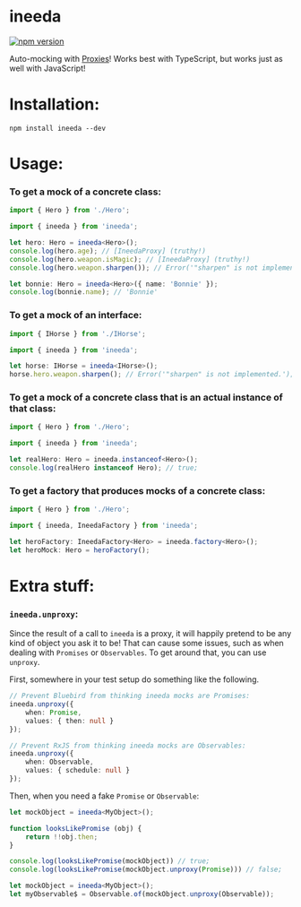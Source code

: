 # ineeda

[![npm version](https://img.shields.io/npm/v/ineeda.svg)](https://img.shields.io/npm/v/ineeda.svg)

Auto-mocking with [Proxies](https://developer.mozilla.org/en/docs/Web/JavaScript/Reference/Global_Objects/Proxy)! Works best with TypeScript, but works just as well with JavaScript!

# Installation:

```
npm install ineeda --dev
```

# Usage:

### To get a mock of a concrete class:

```typescript
import { Hero } from './Hero';

import { ineeda } from 'ineeda';

let hero: Hero = ineeda<Hero>();
console.log(hero.age); // [IneedaProxy] (truthy!)
console.log(hero.weapon.isMagic); // [IneedaProxy] (truthy!)
console.log(hero.weapon.sharpen()); // Error('"sharpen" is not implemented.');

let bonnie: Hero = ineeda<Hero>({ name: 'Bonnie' });
console.log(bonnie.name); // 'Bonnie'
```

### To get a mock of an interface:

```typescript
import { IHorse } from './IHorse';

import { ineeda } from 'ineeda';

let horse: IHorse = ineeda<IHorse>();
horse.hero.weapon.sharpen(); // Error('"sharpen" is not implemented.');
```

### To get a mock of a concrete class that is an actual instance of that class:

```typescript
import { Hero } from './Hero';

import { ineeda } from 'ineeda';

let realHero: Hero = ineeda.instanceof<Hero>();
console.log(realHero instanceof Hero); // true;
```

### To get a factory that produces mocks of a concrete class:

```typescript
import { Hero } from './Hero';

import { ineeda, IneedaFactory } from 'ineeda';

let heroFactory: IneedaFactory<Hero> = ineeda.factory<Hero>();
let heroMock: Hero = heroFactory();
```

# Extra stuff:

### `ineeda.unproxy`:

Since the result of a call to `ineeda` is a proxy, it will happily pretend to be any kind of object you ask it to be! That can cause some issues, such as when dealing with `Promises` or `Observables`. To get around that, you can use `unproxy`.

First, somewhere in your test setup do something like the following.

```typeScript
// Prevent Bluebird from thinking ineeda mocks are Promises:
ineeda.unproxy({
    when: Promise,
    values: { then: null }
});

// Prevent RxJS from thinking ineeda mocks are Observables:
ineeda.unproxy({
    when: Observable,
    values: { schedule: null }
});
```

Then, when you need a fake `Promise` or `Observable`:

```typescript
let mockObject = ineeda<MyObject>();

function looksLikePromise (obj) {
    return !!obj.then;
}

console.log(looksLikePromise(mockObject)) // true;
console.log(looksLikePromise(mockObject.unproxy(Promise))) // false;

let mockObject = ineeda<MyObject>();
let myObservable$ = Observable.of(mockObject.unproxy(Observable));
```
